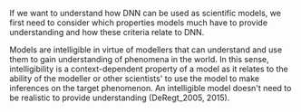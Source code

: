 If we want to understand how DNN can be used as scientific models, we first need to consider which properties models much have to provide understanding and how these criteria relate to DNN.

Models are intelligible in virtue of modellers that can understand and use them to gain understanding of phenomena in the world. In this sense, intelligibility is a context-dependent property of a model as it relates to the ability of the modeller or other scientists' to use the model to make inferences on the target phenomenon. An intelligible model doesn't need to be realistic to provide understanding (DeRegt_2005, 2015). 